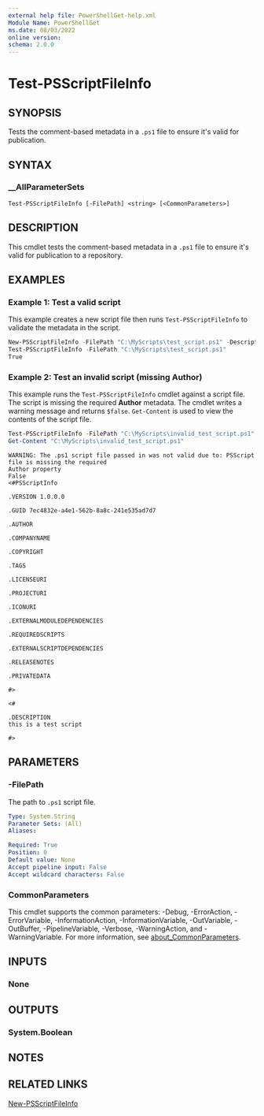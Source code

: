 ```yaml
---
external help file: PowerShellGet-help.xml
Module Name: PowerShellGet
ms.date: 08/03/2022
online version:  
schema: 2.0.0
---
```

# Test-PSScriptFileInfo

## SYNOPSIS
Tests the comment-based metadata in a `.ps1` file to ensure it's valid for publication.

## SYNTAX

### __AllParameterSets

```
Test-PSScriptFileInfo [-FilePath] <string> [<CommonParameters>]
```

## DESCRIPTION

This cmdlet tests the comment-based metadata in a `.ps1` file to ensure it's valid for publication
to a repository.

## EXAMPLES

### Example 1: Test a valid script

This example creates a new script file then runs `Test-PSScriptFileInfo` to validate the metadata
in the script.

```powershell
New-PSScriptFileInfo -FilePath "C:\MyScripts\test_script.ps1" -Description "this is a test script"
Test-PSScriptFileInfo -FilePath "C:\MyScripts\test_script.ps1"
True
```

### Example 2: Test an invalid script (missing Author)

This example runs the `Test-PSScriptFileInfo` cmdlet against a script file. The script is missing
the required **Author** metadata. The cmdlet writes a warning message and returns `$false`.
`Get-Content` is used to view the contents of the script file.

```powershell
Test-PSScriptFileInfo -FilePath "C:\MyScripts\invalid_test_script.ps1"
Get-Content "C:\MyScripts\invalid_test_script.ps1"
```

```Output
WARNING: The .ps1 script file passed in was not valid due to: PSScript file is missing the required
Author property
False
<#PSScriptInfo

.VERSION 1.0.0.0

.GUID 7ec4832e-a4e1-562b-8a8c-241e535ad7d7

.AUTHOR

.COMPANYNAME

.COPYRIGHT

.TAGS

.LICENSEURI

.PROJECTURI

.ICONURI

.EXTERNALMODULEDEPENDENCIES

.REQUIREDSCRIPTS

.EXTERNALSCRIPTDEPENDENCIES

.RELEASENOTES

.PRIVATEDATA

#>

<#

.DESCRIPTION
this is a test script

#>
```

## PARAMETERS

### -FilePath

The path to `.ps1` script file.

```yaml
Type: System.String
Parameter Sets: (All)
Aliases:

Required: True
Position: 0
Default value: None
Accept pipeline input: False
Accept wildcard characters: False
```

### CommonParameters

This cmdlet supports the common parameters: -Debug, -ErrorAction, -ErrorVariable,
-InformationAction, -InformationVariable, -OutVariable, -OutBuffer, -PipelineVariable, -Verbose,
-WarningAction, and -WarningVariable. For more information, see
[about_CommonParameters](http://go.microsoft.com/fwlink/?LinkID=113216).

## INPUTS

### None

## OUTPUTS

### System.Boolean

## NOTES

## RELATED LINKS

[New-PSScriptFileInfo](New-PSScriptFileInfo.md)
